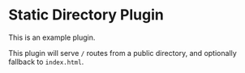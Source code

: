 # Static Directory Plugin

This is an example plugin.

This plugin will serve `/` routes from a public directory, and optionally fallback to `index.html`.
